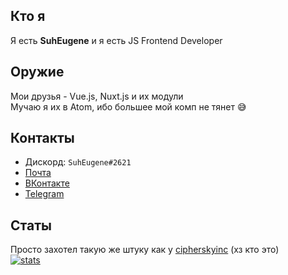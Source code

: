 ## Кто я
Я есть **SuhEugene** и я есть JS Frontend Developer

## Оружие
Мои друзья - Vue.js, Nuxt.js и их модули<br>
Мучаю я их в Atom, ибо большее мой комп не тянет 😅

## Контакты
- Дискорд: `SuhEugene#2621`
- [Почта](mailto:seapps.tk@ya.ru)
- [ВКонтакте](https://vk.me/suheugene)
- [Telegram](https://t.me/suheugene)

## Статы
Просто захотел такую же штуку как у [cipherskyinc](https://github.com/vladciphersky) (хз кто это)<br>
[![stats](https://github-readme-stats.vercel.app/api?username=SuhEugene&show_icons=true&count_private=true)](https://suheugene.ru/)
